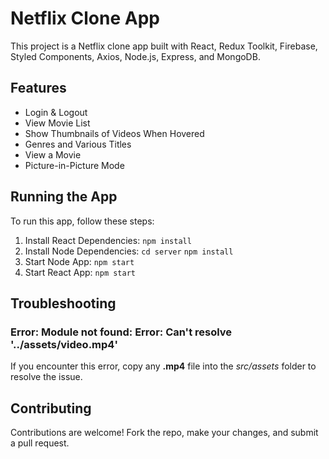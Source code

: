 # Netflix Clone App

This project is a Netflix clone app built with React, Redux Toolkit, Firebase, Styled Components, Axios, Node.js, Express, and MongoDB.

## Features

- Login & Logout
- View Movie List
- Show Thumbnails of Videos When Hovered
- Genres and Various Titles
- View a Movie
- Picture-in-Picture Mode

## Running the App

To run this app, follow these steps:

1. Install React Dependencies:
   `npm install`
2. Install Node Dependencies:
   `cd server`
   `npm install`
3. Start Node App:
   `npm start`
4. Start React App:
   `npm start`

## Troubleshooting

### Error: Module not found: Error: Can't resolve '../assets/video.mp4'

If you encounter this error, copy any **.mp4** file into the _src/assets_ folder to resolve the issue.

## Contributing

Contributions are welcome!
Fork the repo, make your changes, and submit a pull request.
